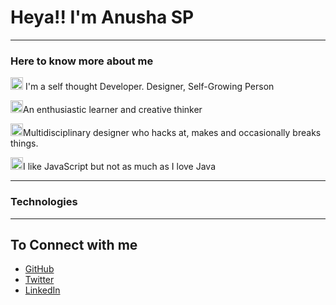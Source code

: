 <!DOCTYPE html>
<html lang="en">
<head>
    <meta charset="UTF-8">
    <meta http-equiv="X-UA-Compatible" content="IE=edge">
    <meta name="viewport" content="width=device-width, initial-scale=1.0">
</head>
<body>
    <h1>Heya!! I'm Anusha SP</h1>
    <hr>
    <h3>Here to know more about me</h3>
    <p><img height="20" src="https://camo.githubusercontent.com/f3991a7dddbf76cee94523f26ad83dec43956105d2966d09c3eb566d953a08e1/68747470733a2f2f6163656769662e636f6d2f77702d636f6e74656e742f75706c6f6164732f323032302f6237326e76362f706172747970617272742d33302e676966" alt=""> I'm a self thought Developer. Designer, Self-Growing Person</p>
    <p><img height="20" src="https://camo.githubusercontent.com/f3991a7dddbf76cee94523f26ad83dec43956105d2966d09c3eb566d953a08e1/68747470733a2f2f6163656769662e636f6d2f77702d636f6e74656e742f75706c6f6164732f323032302f6237326e76362f706172747970617272742d33302e676966" alt="">An enthusiastic learner and creative thinker</p>
    <p><img height="20" src="https://camo.githubusercontent.com/f3991a7dddbf76cee94523f26ad83dec43956105d2966d09c3eb566d953a08e1/68747470733a2f2f6163656769662e636f6d2f77702d636f6e74656e742f75706c6f6164732f323032302f6237326e76362f706172747970617272742d33302e676966" alt="">Multidisciplinary designer who hacks at, makes and occasionally breaks things.</p>
    <p><img height="20" src="https://camo.githubusercontent.com/f3991a7dddbf76cee94523f26ad83dec43956105d2966d09c3eb566d953a08e1/68747470733a2f2f6163656769662e636f6d2f77702d636f6e74656e742f75706c6f6164732f323032302f6237326e76362f706172747970617272742d33302e676966" alt="">I like JavaScript but not as much as I love Java</p>
  <hr>
    <h3>Technologies</h3>
    <hr>
    <footer>
        <h2>To Connect with me</h2>
        <ul>
            <li><a href="https://github.com/AnushaSP07">GitHub</a></li>
            <li><a href="https://twitter.com/AnushaSP07">Twitter</a> </li>
            <li><a href="https://www.linkedin.com/in/anjana-7532b8221/">LinkedIn</a></li>
        </ul>
    </footer>

</body>
</html>
